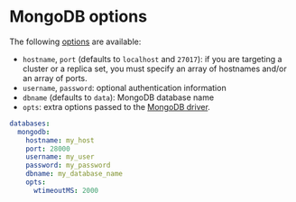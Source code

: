 # MongoDB options

The following [options](README.md#options) are available:

- `hostname`, `port` (defaults to `localhost` and `27017`): if you are targeting
  a cluster or a replica set, you must specify an array of hostnames and/or an
  array of ports.
- `username`, `password`: optional authentication information
- `dbname` (defaults to `data`): MongoDB database name
- `opts`: extra options passed to the
  [MongoDB driver](http://mongodb.github.io/node-mongodb-native/2.2/reference/connecting/connection-settings/).

```yml
databases:
  mongodb:
    hostname: my_host
    port: 28000
    username: my_user
    password: my_password
    dbname: my_database_name
    opts:
      wtimeoutMS: 2000
```
